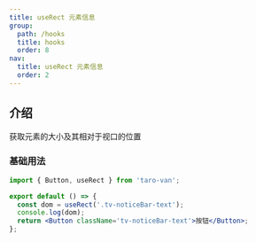 ```yaml
---
title: useRect 元素信息
group:
  path: /hooks
  title: hooks
  order: 8
nav:
  title: useRect 元素信息
  order: 2
---
```


## 介绍

获取元素的大小及其相对于视口的位置

### 基础用法

```jsx | pure
import { Button, useRect } from 'taro-van';

export default () => {
  const dom = useRect('.tv-noticeBar-text');
  console.log(dom);
  return <Button className='tv-noticeBar-text'>按钮</Button>;
};
```
